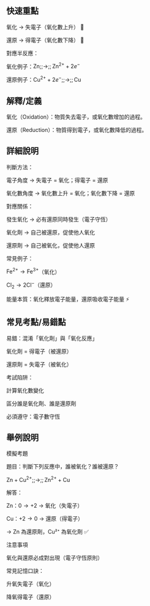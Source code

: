 ## 快速重點

氧化 → 失電子（氧化數上升） 🔼

還原 → 得電子（氧化數下降） 🔽

對應半反應：

氧化例子：$\mathrm{Zn} ;;\rightarrow;; \mathrm{Zn^{2+}} + 2e^{-}$

還原例子：$\mathrm{Cu^{2+}} + 2e^{-} ;;\rightarrow;; \mathrm{Cu}$


## 解釋/定義

氧化（Oxidation）：物質失去電子，或氧化數增加的過程。

還原（Reduction）：物質得到電子，或氧化數降低的過程。


## 詳細說明

判斷方法：

電子角度 → 失電子 = 氧化；得電子 = 還原

氧化數角度 → 氧化數上升 = 氧化；氧化數下降 = 還原

對應關係：

發生氧化 → 必有還原同時發生（電子守恆）

氧化劑 → 自己被還原，促使他人氧化

還原劑 → 自己被氧化，促使他人還原

常見例子：

$\mathrm{Fe^{2+} \rightarrow Fe^{3+}}$（氧化）

$\mathrm{Cl_{2} \rightarrow 2Cl^{-}}$（還原）

能量本質：氧化釋放電子能量，還原吸收電子能量 ⚡


## 常見考點/易錯點

易錯：混淆「氧化劑」與「氧化反應」

氧化劑 = 得電子（被還原）

還原劑 = 失電子（被氧化）

考試陷阱：

計算氧化數變化

區分誰是氧化劑、誰是還原劑

必須遵守：電子數守恆


## 舉例說明

模擬考題

題目：判斷下列反應中，誰被氧化？誰被還原？

$\mathrm{Zn + Cu^{2+} ;;\rightarrow;; Zn^{2+} + Cu}$

解答：

Zn：$0 \rightarrow +2$ → 氧化（失電子）

Cu：$+2 \rightarrow 0$ → 還原（得電子）

→ Zn 為還原劑，Cu²⁺ 為氧化劑 ✅

注意事項

氧化與還原必成對出現（電子守恆原則）

常見記憶口訣：

升氧失電子（氧化）

降氧得電子（還原）

